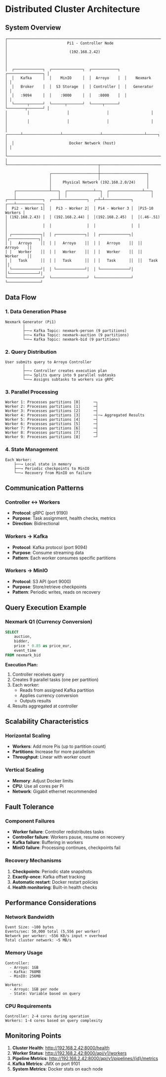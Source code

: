 # Distributed Cluster Architecture

## System Overview

```
┌─────────────────────────────────────────────────────────────────────────┐
│                           Pi1 - Controller Node                          │
│                            (192.168.2.42)                                │
│                                                                          │
│  ┌─────────────┐  ┌──────────────┐  ┌────────────┐  ┌────────────────┐ │
│  │   Kafka     │  │    MinIO     │  │  Arroyo    │  │    Nexmark     │ │
│  │   Broker    │  │  S3 Storage  │  │ Controller │  │   Generator    │ │
│  │   :9094     │  │    :9000     │  │   :8000    │  │                │ │
│  └──────┬──────┘  └──────┬───────┘  └─────┬──────┘  └────────┬───────┘ │
│         │                 │                 │                   │         │
│         │                 │                 │                   │         │
│  ┌──────┴─────────────────┴─────────────────┴───────────────────┴─────┐ │
│  │                         Docker Network (host)                       │ │
│  └─────────────────────────────────────────────────────────────────────┘ │
└─────────────────────────────────────────┬───────────────────────────────┘
                                          │
                    ┌─────────────────────┼─────────────────────┐
                    │                     │                     │
                    │     Physical Network (192.168.2.0/24)     │
                    │                                           │
    ┌───────────────┴───┐  ┌────────────┴──┐  ┌───────────────┴───┐
    │                   │  │               │  │                   │
┌───┴────────────┐  ┌───┴────────────┐  ┌─┴─┴────────────┐  ┌───┴────────────┐
│  Pi2 - Worker 1│  │  Pi3 - Worker 2│  │ Pi4 - Worker 3 │  │Pi5-10 Workers │
│ (192.168.2.43) │  │ (192.168.2.44) │  │(192.168.2.45)  │  │(.46-.51)      │
│                │  │                │  │                │  │               │
│ ┌─────────────┐│  │ ┌─────────────┐│  │ ┌─────────────┐│  │┌─────────────┐│
│ │   Arroyo    ││  │ │   Arroyo    ││  │ │   Arroyo    ││  ││   Arroyo    ││
│ │   Worker    ││  │ │   Worker    ││  │ │   Worker    ││  ││   Worker    ││
│ │   Task      ││  │ │   Task      ││  │ │   Task      ││  ││   Task      ││
│ └─────────────┘│  │ └─────────────┘│  │ └─────────────┘│  │└─────────────┘│
└────────────────┘  └────────────────┘  └────────────────┘  └───────────────┘
```

## Data Flow

### 1. Data Generation Phase
```
Nexmark Generator (Pi1)
        │
        ├──→ Kafka Topic: nexmark-person (9 partitions)
        ├──→ Kafka Topic: nexmark-auction (9 partitions)
        └──→ Kafka Topic: nexmark-bid (9 partitions)
```

### 2. Query Distribution
```
User submits query to Arroyo Controller
        │
        ├──→ Controller creates execution plan
        ├──→ Splits query into 9 parallel subtasks
        └──→ Assigns subtasks to workers via gRPC
```

### 3. Parallel Processing
```
Worker 1: Processes partitions [0]      ─┐
Worker 2: Processes partitions [1]      ─┤
Worker 3: Processes partitions [2]      ─┤
Worker 4: Processes partitions [3]      ─┤─→ Aggregated Results
Worker 5: Processes partitions [4]      ─┤
Worker 6: Processes partitions [5]      ─┤
Worker 7: Processes partitions [6]      ─┤
Worker 8: Processes partitions [7]      ─┤
Worker 9: Processes partitions [8]      ─┘
```

### 4. State Management
```
Each Worker:
    ├──→ Local state in memory
    ├──→ Periodic checkpoints to MinIO
    └──→ Recovery from MinIO on failure
```

## Communication Patterns

### Controller ↔ Workers
- **Protocol**: gRPC (port 9190)
- **Purpose**: Task assignment, health checks, metrics
- **Direction**: Bidirectional

### Workers → Kafka
- **Protocol**: Kafka protocol (port 9094)
- **Purpose**: Consume streaming data
- **Pattern**: Each worker consumes specific partitions

### Workers → MinIO
- **Protocol**: S3 API (port 9000)
- **Purpose**: Store/retrieve checkpoints
- **Pattern**: Periodic writes, reads on recovery

## Query Execution Example

### Nexmark Q1 (Currency Conversion)
```sql
SELECT 
    auction,
    bidder,
    price * 0.85 as price_eur,
    event_time
FROM nexmark_bid
```

**Execution Plan:**
1. Controller receives query
2. Creates 9 parallel tasks (one per partition)
3. Each worker:
   - Reads from assigned Kafka partition
   - Applies currency conversion
   - Outputs results
4. Results aggregated at controller

## Scalability Characteristics

### Horizontal Scaling
- **Workers**: Add more Pis (up to partition count)
- **Partitions**: Increase for more parallelism
- **Throughput**: Linear with worker count

### Vertical Scaling
- **Memory**: Adjust Docker limits
- **CPU**: Use all cores per Pi
- **Network**: Gigabit ethernet recommended

## Fault Tolerance

### Component Failures
- **Worker failure**: Controller redistributes tasks
- **Controller failure**: Workers pause, resume on recovery
- **Kafka failure**: Buffering in workers
- **MinIO failure**: Processing continues, checkpoints fail

### Recovery Mechanisms
1. **Checkpoints**: Periodic state snapshots
2. **Exactly-once**: Kafka offset tracking
3. **Automatic restart**: Docker restart policies
4. **Health monitoring**: Built-in health checks

## Performance Considerations

### Network Bandwidth
```
Event Size: ~100 bytes
Events/sec: 50,000 total (5,556 per worker)
Network per worker: ~556 KB/s input + overhead
Total cluster network: ~5 MB/s
```

### Memory Usage
```
Controller: 
  - Arroyo: 1GB
  - Kafka: 768MB
  - MinIO: 256MB
  
Workers:
  - Arroyo: 1GB per node
  - State: Variable based on query
```

### CPU Requirements
```
Controller: 2-4 cores during operation
Workers: 1-4 cores based on query complexity
```

## Monitoring Points

1. **Cluster Health**: http://192.168.2.42:8000/health
2. **Worker Status**: http://192.168.2.42:8000/api/v1/workers
3. **Pipeline Metrics**: http://192.168.2.42:8000/api/v1/pipelines/{id}/metrics
4. **Kafka Metrics**: JMX on port 9101
5. **System Metrics**: Docker stats on each node